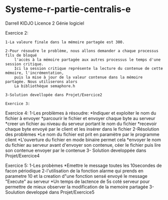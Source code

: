 # Systeme-r-partie-centralis-e
Darrell KIDJO
Licence 2 Génie logiciel

Exercice 2:

	1-La valeure finale dans la mémoire partagée est 300.
	
	2-Pour résoudre le problème, nous allons demander a chaque processus fils de bloqué 
		l'accès à la mémoire partagée aux autres processus le temps d'une session critique.
		Ici la session critique représente la lecture du contenue de cette mémoire, l'incrémentation,
		puis la mise à jour de la valeur contenue dans la mémoire partagée. Nous utiliserons alors
		La bibliothèque semaphore.h
		
	3-Solution devellopée dans Projet/Exercice2
	
	Exercice 3:
	
	
Exercice 4:
	1-Les problèmes à résoudre:
			*Indiquer et exploiter le nom du fichier à envoyer
			*parcourir le fichier et envoyer chaque byte au serveur
			*creer un fichier au niveau du serveur portant le nom du fichier
			*recevoir chaque byte envoyé par le client et les insérer dans le fichier
	2-Résolution des problèmes
			*Le nom du fichier est prit en paramètre par le programme client
			*L'ouverture du fichier en mode binaire permet cela
			*envoyer le nom du fichier au serveur avant d'envoyer son contenue, céer le fichier puis lire son contenue envoyer par le contenue
	3- Solution developpée dans Projet/Exercice4
	
Exercice 5:
	1-Les probèmes
		*Emettre le message toutes les 10secondes de facon périodique
	2-l'utilisation de la fonction alarme qui prends en parametre 10 et la creation d"une fonction sensé envoyé le message "Execute" au serveur
		*Un temps de lactence de 5s coté serveur pour permettre de mieux observer la modification de la memoire partagée 
	3-Soulution developpé dans Projet/Exercice5

